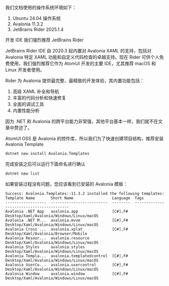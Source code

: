 我们文档使用的操作系统环境如下：

1. Ubuntu 24.04 操作系统
2. Avalonia 11.3.2
3. JetBrains Rider 2025.1.4

开发 IDE 我们强烈推荐 JetBrains Rider

JetBrains Rider IDE 自 2020.3 起内置对 Avalonia XAML 的支持，包括对 Avalonia 特定 XAML 功能和自定义代码检查的卓越支持。现在 Rider 可供个人免费使用，我们强烈推荐它作为 AtomUI 开发的主要 IDE，尤其推荐 macOS 和 Linux 开发者使用。

Rider 为 Avalonia 提供最完整、最精致的开发体验，其内置功能包括：

1. 高级 XAML 补全和导航
2. 丰富的代码分析和快速修复
3. 全面的调试工具
4. 内置性能分析

因为 .NET 和 Avalonia 的跨平台能力非常强，其他平台基本一样，我们就不在文章中赘述了。

AtomUI OSS 是 Avalonia 的控件库，所以我们为了快速创建项目结构，推荐安装 Avalonia Template

```bash
dotnet new install Avalonia.Templates
```

完成安装之后可以运行下面命名进行确认

```bash
dotnet new list
```

如果安装过程没有问题，您应该看到已安装的 Avalonia 模板：
```
Success: Avalonia.Templates::11.3.2 installed the following templates:
Template Name       Short Name                 Language  Tags
------------------  -------------------------  --------  -----------------------------------------
Avalonia .NET App   avalonia.app               [C#],F#   Desktop/Xaml/Avalonia/Windows/Linux/macOS
Avalonia .NET M...  avalonia.mvvm              [C#],F#   Desktop/Xaml/Avalonia/Windows/Linux/macOS
Avalonia Cross ...  avalonia.xplat             [C#],F#   Desktop/Xaml/Avalonia/Browser/Mobile     
Avalonia Resour...  avalonia.resource                    Desktop/Xaml/Avalonia/Windows/Linux/macOS
Avalonia Styles     avalonia.styles                      Desktop/Xaml/Avalonia/Windows/Linux/macOS
Avalonia Templa...  avalonia.templatedcontrol  [C#],F#   Desktop/Xaml/Avalonia/Windows/Linux/macOS
Avalonia UserCo...  avalonia.usercontrol       [C#],F#   Desktop/Xaml/Avalonia/Windows/Linux/macOS
Avalonia Window     avalonia.window            [C#],F#   Desktop/Xaml/Avalonia/Windows/Linux/macOS
```